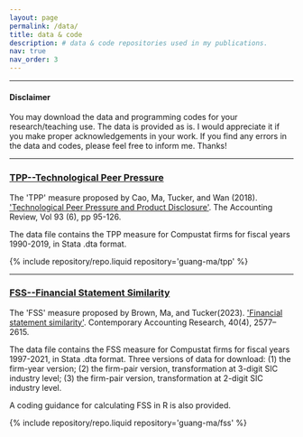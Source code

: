 ```yaml
---
layout: page
permalink: /data/
title: data & code
description: # data & code repositories used in my publications.
nav: true
nav_order: 3
---
```

<hr>
<div class="publications">
    <div class="col-md-12">
      <h4> Disclaimer</h4>
        <p> You may download the data and programming codes for your research/teaching use. The data is provided as is. I would appreciate it if you make proper acknowledgements in your work. If you find any errors in the data and codes, please feel free to inform me. Thanks!</p>
    </div>
</div>
<hr>
<div class="publications">
      <div class="col-md-12">
        <h3><a href="https://github.com/guang-ma/tpp">TPP--Technological Peer Pressure</a></h3>
        <p>The 'TPP' measure proposed by Cao, Ma, Tucker, and Wan (2018). <a href ="https://doi.org/10.2308/accr-52056">'Technological Peer Pressure and Product Disclosure'</a>. The Accounting Review, Vol 93 (6), pp 95-126. </p>
        <p>The data file contains the TPP measure for Compustat firms for fiscal years 1990-2019, in Stata .dta format.</p>
        <div class="repositories d-flex flex-wrap flex-md-row flex-column align-items-center">
        {% include repository/repo.liquid repository='guang-ma/tpp' %} 
        </div>
</div>
<hr>
<div class="publications">
      <div class="col-md-12">
        <h3><a href="https://github.com/guang-ma/fss">FSS--Financial Statement Similarity</a></h3>
        <p>The 'FSS' measure proposed by Brown, Ma, and Tucker(2023). <a href ="https://doi.org/10.1111/1911-3846.12885">'Financial statement similarity'</a>. Contemporary Accounting Research, 40(4), 2577–2615. </p>
        <p>The data file contains the FSS measure for Compustat firms for fiscal years 1997-2021, in Stata .dta format. Three versions of data for download: (1) the firm-year version; (2) the firm-pair version, transformation at 3-digit SIC industry level; (3) the firm-pair version, transformation at 2-digit SIC industry level.</p>
        <p>A coding guidance for calculating FSS in R is also provided.</p>
        <div class="repositories d-flex flex-wrap flex-md-row flex-column align-items-center">
        {% include repository/repo.liquid repository='guang-ma/fss' %} 
        </div>
</div>
<br>
